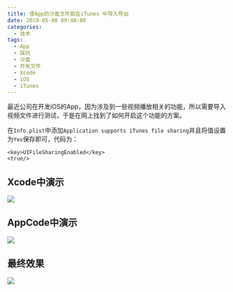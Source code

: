 ```yaml
---
title: 使App的沙盒文件能在iTunes 中导入导出
date: 2019-05-08 09:40:00
categories: 
  - 技术
tags: 
  - App
  - 踩坑
  - 沙盒
  - 开发文件
  - Xcode
  - iOS
  - iTunes
---
```



最近公司在开发iOS的App，因为涉及到一些视频播放相关的功能，所以需要导入视频文件进行测试，于是在网上找到了如何开启这个功能的方案。

在`Info.plist`中添加`Application supports iTunes file sharing`并且将值设置为`Yes`保存即可，代码为：

```
<key>UIFileSharingEnabled</key>
<true/>
```
## Xcode中演示

![](~public/assets/12/1.jpg)

## AppCode中演示

![](~public/assets/12/2.jpg)

## 最终效果

![](~public/assets/12/3.jpg)